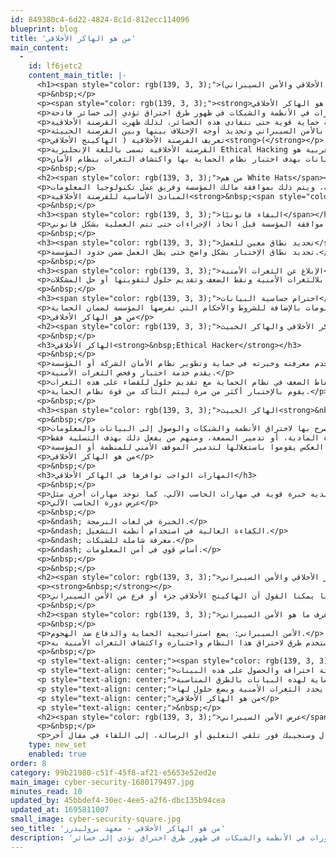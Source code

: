 ```yaml
---
id: 849380c4-6d22-4824-8c1d-812ecc114096
blueprint: blog
title: 'من هو الهاكر الأخلاقي'
main_content:
  -
    id: lf6jetc2
    content_main_title: |-
      <h1><span style="color: rgb(139, 3, 3);">من هو الهاكر الأخلاقي؟ ( العلاقة بين الباكينج الأخلاقي والأمن السيبراني)</span></h1>
      <p>&nbsp;</p>
      <p><span style="color: rgb(139, 3, 3);"><strong>من هو الهاكر الأخلاقي</strong></span></p>
      <p>التكنولوجيا الحديثة لها مزايا عديدة ولكن لكل شيء جانب آخر، فتسببت التطورات في الأنظمة والشبكات في ظهور طرق اختراق تؤدي إلى خسائر فادحة!</p>
      <p>فلابد من وجود أنظمة حماية قوية حتى نتفادى هذه الخسائر. لذلك ظهرت القرصنة الأخلاقية Ethical Hacking وأصبحت من أهم مجالات العمل في الأونة الأخيرة كما تتزايد أهميتها كلما حدث تطور.</p>
      <p>في هذا المقال نتناول كل ما تريد معرفته عن القرصنة الأخلاقية وعلاقتها بالأمن السيبراني وتحديد أوجه الإختلاف بينها وبين القرصنة الخبيثة.</p>
      <p>تعريف القرصنة الأخلاقية ( الهاكينج الأخلاقي<strong>(</strong></p>
      <p>القرصنة الأخلاقية تسمى باللغة الإنجليزية Ethical Hacking والإسم الشائع لها باللغة العربية هو &ldquo;الهاكينج الأخلاقي&rdquo;.</p>
      <p>تعبر القرصنة الأخلاقية عن عملية اختراق للأنظمة والبرامج والبيانات بهدف اختبار نظام الحماية بها واكتشاف الثغرات بنظام الأمان.</p>
      <p>&nbsp;</p>
      <h2><span style="color: rgb(139, 3, 3);">من هم White Hats</span></h2>
      <p>يعبر هذا المصطلح عن خبراء القرصنة الأخلاقية، وهم من يختبرون نظام الحماية في المؤسسة من خلال تطبيق التطبيقات الأمنية بهدف تطوير نظام الحماية في المؤسسة، ويتم ذلك بموافقة مالك المؤسسة وفريق عمل تكنولوجيا المعلومات.</p>
      <p>المبادئ الأساسية للقرصنة الأخلاقية<strong>&nbsp;<span style="color: rgb(139, 3, 3);">Ethical Hacking</span></strong></p>
      <p>&nbsp;</p>
      <h3><span style="color: rgb(139, 3, 3);">البقاء قانونيًا</span></h3>
      <p>لابد من موافقة المؤسسة قبل اتخاذ الإجراءات حتى تتم العملية بشكل قانوني.</p>
      <p>&nbsp;</p>
      <h3><span style="color: rgb(139, 3, 3);">تحديد نطاق معين للعمل</span></h3>
      <p>تحديد نطاق الإختبار بشكل واضح حتى يظل العمل ضمن حدود المؤسسة.</p>
      <p>&nbsp;</p>
      <h3><span style="color: rgb(139, 3, 3);">الإبلاغ عن الثغرات الأمنية</span></h3>
      <p>اخطار المؤسسة بلالثغرات الأمنية ونقط الضعف وتقديم حلول لتقويتها أو حل المشكلات.</p>
      <p>&nbsp;</p>
      <h3><span style="color: rgb(139, 3, 3);">احترام حساسية البيانات</span></h3>
      <p>يجب الموافقة على عدم كشف البيانات أو المعلومات بالإضافة للشروط والأحكام التي تفرضها المؤسسة لضمان الحماية.</p>
      <p>من هو الهاكر الأخلاقي</p>
      <h2><span style="color: rgb(139, 3, 3);">أوجه الإختلاف بين الهاكر الأخلاقي والهاكر الخبيث</span></h2>
      <p>&nbsp;</p>
      <h3>الهاكر الأخلاقي<strong>&nbsp;Ethical Hacker</strong></h3>
      <p>&nbsp;</p>
      <p>يستخدم معرفته وخبرته في حماية وتطوير نظام الأمان الشركة أو المؤسسة.</p>
      <p>يقدم خدمة اختبار وفحص الثغرات الأمنية.</p>
      <p>يبلغ عن الثغرات الأمنية ونقاط الضعف في نظام الحماية مع تقديم حلول للقضاء على هذه الثغرات.</p>
      <p>يقوم بالإختبار أكثر من مرة ليتم التأكد من قوة نظام الحماية.</p>
      <p>&nbsp;</p>
      <h3><span style="color: rgb(139, 3, 3);">الهاكر الخبيث<strong>&nbsp;Malicious Hacker</strong></span></h3>
      <p>&nbsp;</p>
      <p>هدفه هو ايجاد طريقة غير مصرح بها لاختراق الأنظمة والشبكات والوصول إلى البيانات والمعلومات.</p>
      <p>يستخدم البيانات والمعلومات لكسب المال، أو للتسبب في الخسارة المادية، أو تدمير السمعة، ومنهم من يفعل ذلك بهدف التسلية فقط!</p>
      <p>لا يقدموا النصيحة للقضاء على الثغرات الأمنية ولكن على العكس يقوموا باستغلالها لتدمير الموقف الأمني للمنظمة أو المؤسسة.</p>
      <p>من هو الهاكر الأخلاقي</p>
      <p>&nbsp;</p>
      <h3>المهارات الواجب توافرها في الهاكر الأخلاقي</h3>
      <p>&nbsp;</p>
      <p>الهاكر الأخلاقي لابد أن يكون لديه خبرة قوية في مهارات الحاسب الآلي، كما توجد مهارات أخرى مثل:</p>
      <p>عرض دورة الحاسب الآلي</p>
      <p>&nbsp;</p>
      <p>&ndash; الخبرة في لغات البرمجة.</p>
      <p>&ndash; الكفاءة العالية في استخدام أنظمة التشغيل.</p>
      <p>&ndash; معرفة شاملة للشبكات.</p>
      <p>&ndash; أساس قوي في أمن المعلومات.</p>
      <p>&nbsp;</p>
      <p>&nbsp;</p>
      <h2><span style="color: rgb(139, 3, 3);">الهاكر الأخلاقي والأمن السيبراني</span></h2>
      <p><strong>&nbsp;</strong></p>
      <p>برغم أنهم يستهدفوا نفس الشيء وهو حماية النظام أو الشبكات أو البيانات الا أننا يمكنا القول أن الهاكينج الأخلاقي جزء أو فرع من الأمن السيبراني.</p>
      <p>&nbsp;</p>
      <h2><span style="color: rgb(139, 3, 3);">اعرف ما هو الأمن السيبراني</span></h2>
      <p>&nbsp;</p>
      <p>الأمن السيبراني: يضع استراتيجية الحماية والدفاع ضد الهجوم.</p>
      <p>الهاكينج الأخلاقي: يستخدم طرق لاختراق هذا النظام واختباره واكتشاف الثغرات الأمنية به.</p>
      <p>&nbsp;</p>
      <p style="text-align: center;"><span style="color: rgb(139, 3, 3);">مثال:</span></p>
      <p style="text-align: center;">اذا قامت شركة بإنشاء تطبيق لها يحتوي على بيانات ومعلومات العملاء، فبالطبع يمكن للقرصنة الخبيثة اختراقه والحصول على هذه البينات.</p>
      <p style="text-align: center;">لذلك يعمل الأمن السيبراني على وضع نظام حماية لهذه البيانات بالطرق المناسبة.</p>
      <p style="text-align: center;">بينما الهاكر الأخلاقي يحاول اختراق نظام الحماية بوجود موافقة مسبقة من مالك الشركة المنتجة للتطبيق لكي يحدد الثغرات الأمنية ويضع حلول لها.</p>
      <p style="text-align: center;">من هو الهاكر الأخلاقي</p>
      <p style="text-align: center;">&nbsp;</p>
      <h2><span style="color: rgb(139, 3, 3);">عرض الأمن السيبراني</span></h2>
      <p>&nbsp;</p>
      <p>تواصل معنا عبر وسائل التواصل الاجتماعي بأي استفسار عن مجال الأمن السيبراني، أو يمكنك ترك استفسارك في التعليقات أسفل المقال وسنجيبك فور تلقي التعليق أو الرسالة، إلى اللقاء في مقال آخر.</p>
    type: new_set
    enabled: true
order: 8
category: 99b21980-c51f-45f8-af21-e5653e52ed2e
main_image: cyber-security-1680179497.jpg
minutes_read: 10
updated_by: 45bbdef4-30ec-4ee5-a2f6-dbc135b94cea
updated_at: 1695811007
small_image: cyber-security-square.jpg
seo_title: 'من هو الهاكر الأخلاقي - معهد بروليدرز'
description: 'من هو الهاكر الأخلاقي التكنولوجيا الحديثة لها مزايا عديدة ولكن لكل شيء جانب آخر، فتسببت التطورات في الأنظمة والشبكات في ظهور طرق اختراق تؤدي إلى خسائر'
---
```

